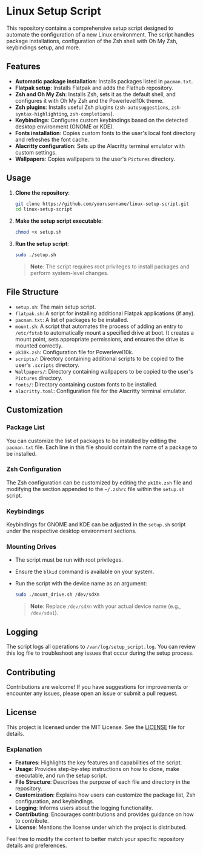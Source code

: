 # Linux Setup Script

This repository contains a comprehensive setup script designed to automate the configuration of a new Linux environment. The script handles package installations, configuration of the Zsh shell with Oh My Zsh, keybindings setup, and more.

## Features

- **Automatic package installation**: Installs packages listed in `pacman.txt`.
- **Flatpak setup**: Installs Flatpak and adds the Flathub repository.
- **Zsh and Oh My Zsh**: Installs Zsh, sets it as the default shell, and configures it with Oh My Zsh and the Powerlevel10k theme.
- **Zsh plugins**: Installs useful Zsh plugins (`zsh-autosuggestions`, `zsh-syntax-highlighting`, `zsh-completions`).
- **Keybindings**: Configures custom keybindings based on the detected desktop environment (GNOME or KDE).
- **Fonts installation**: Copies custom fonts to the user's local font directory and refreshes the font cache.
- **Alacritty configuration**: Sets up the Alacritty terminal emulator with custom settings.
- **Wallpapers**: Copies wallpapers to the user's `Pictures` directory.

## Usage

1. **Clone the repository**:
   ```sh
   git clone https://github.com/yourusername/linux-setup-script.git
   cd linux-setup-script
   ```

2. **Make the setup script executable**:
   ```sh
   chmod +x setup.sh
   ```

3. **Run the setup script**:
   ```sh
   sudo ./setup.sh
   ```

   > **Note**: The script requires root privileges to install packages and perform system-level changes.

## File Structure

- `setup.sh`: The main setup script.
- `flatpak.sh`: A script for installing additional Flatpak applications (if any).
- `pacman.txt`: A list of packages to be installed.
- `mount.sh`: A script that automates the process of adding an entry to `/etc/fstab` to automatically mount a specified drive at boot. It creates a mount point, sets appropriate permissions, and ensures the drive is mounted correctly.
- `pk10k.zsh`: Configuration file for Powerlevel10k.
- `scripts/`: Directory containing additional scripts to be copied to the user's `.scripts` directory.
- `Wallpapers/`: Directory containing wallpapers to be copied to the user's `Pictures` directory.
- `Fonts/`: Directory containing custom fonts to be installed.
- `alacritty.toml`: Configuration file for the Alacritty terminal emulator.

## Customization

### Package List

You can customize the list of packages to be installed by editing the `pacman.txt` file. Each line in this file should contain the name of a package to be installed.

### Zsh Configuration

The Zsh configuration can be customized by editing the `pk10k.zsh` file and modifying the section appended to the `~/.zshrc` file within the `setup.sh` script.

### Keybindings

Keybindings for GNOME and KDE can be adjusted in the `setup.sh` script under the respective desktop environment sections.

### Mounting Drives

- The script must be run with root privileges.
- Ensure the `blkid` command is available on your system.
- Run the script with the device name as an argument:

    ```sh
    sudo ./mount_drive.sh /dev/sdXn
    ```

  > **Note**: Replace `/dev/sdXn` with your actual device name (e.g., `/dev/sda1`).


## Logging

The script logs all operations to `/var/log/setup_script.log`. You can review this log file to troubleshoot any issues that occur during the setup process.

## Contributing

Contributions are welcome! If you have suggestions for improvements or encounter any issues, please open an issue or submit a pull request.

## License

This project is licensed under the MIT License. See the [LICENSE](LICENSE) file for details.

### Explanation
- **Features**: Highlights the key features and capabilities of the script.
- **Usage**: Provides step-by-step instructions on how to clone, make executable, and run the setup script.
- **File Structure**: Describes the purpose of each file and directory in the repository.
- **Customization**: Explains how users can customize the package list, Zsh configuration, and keybindings.
- **Logging**: Informs users about the logging functionality.
- **Contributing**: Encourages contributions and provides guidance on how to contribute.
- **License**: Mentions the license under which the project is distributed.

Feel free to modify the content to better match your specific repository details and preferences.
